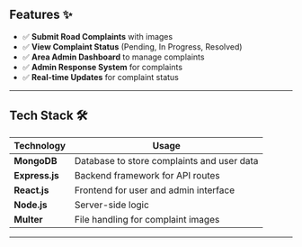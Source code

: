 ## Features ✨
- ✅ **Submit Road Complaints** with images
- ✅ **View Complaint Status** (Pending, In Progress, Resolved)
- ✅ **Area Admin Dashboard** to manage complaints
- ✅ **Admin Response System** for complaints
- ✅ **Real-time Updates** for complaint status


---

## Tech Stack 🛠️

| Technology  | Usage |
|-------------|-------|
| **MongoDB** | Database to store complaints and user data |
| **Express.js** | Backend framework for API routes |
| **React.js** | Frontend for user and admin interface |
| **Node.js** | Server-side logic |
| **Multer** | File handling for complaint images |

---